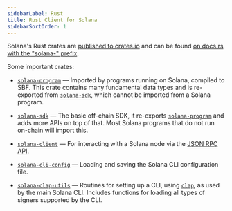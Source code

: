 ```yaml
---
sidebarLabel: Rust
title: Rust Client for Solana
sidebarSortOrder: 1
---
```


Solana's Rust crates are [published to crates.io][crates.io] and can be found
[on docs.rs with the "solana-" prefix][docs.rs].

[crates.io]: https://crates.io/search?q=solana-

[docs.rs]: https://docs.rs/releases/search?query=solana-

Some important crates:

- [`solana-program`] &mdash; Imported by programs running on Solana, compiled to
  SBF. This crate contains many fundamental data types and is re-exported from
  [`solana-sdk`], which cannot be imported from a Solana program.

- [`solana-sdk`] &mdash; The basic off-chain SDK, it re-exports
  [`solana-program`] and adds more APIs on top of that. Most Solana programs
  that do not run on-chain will import this.

- [`solana-client`] &mdash; For interacting with a Solana node via the
  [JSON RPC API](/docs/rpc).

- [`solana-cli-config`] &mdash; Loading and saving the Solana CLI configuration
  file.

- [`solana-clap-utils`] &mdash; Routines for setting up a CLI, using [`clap`],
  as used by the main Solana CLI. Includes functions for loading all types of
  signers supported by the CLI.

[`solana-program`]: https://docs.rs/solana-program

[`solana-sdk`]: https://docs.rs/solana-sdk

[`solana-client`]: https://docs.rs/solana-client

[`solana-cli-config`]: https://docs.rs/solana-cli-config

[`solana-clap-utils`]: https://docs.rs/solana-clap-utils

[`clap`]: https://docs.rs/clap
